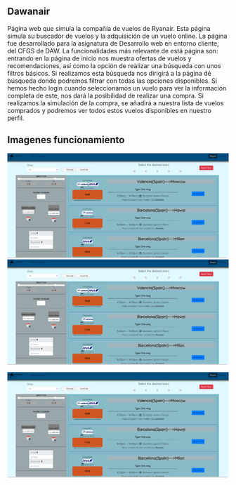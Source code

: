 
## Dawanair

Página web que simula la compañía de vuelos de Ryanair. Esta página simula su buscador de vuelos y la adquisición de un vuelo online. La página fue desarrollado para la asignatura de Desarrollo web en entorno cliente, del CFGS de DAW.
La funcionalidades más relevante de está página son: entrando en la página de inicio nos muestra ofertas de vuelos y recomendaciones, así como la opción de realizar una búsqueda con unos filtros básicos. Si realizamos esta búsqueda nos dirigirá a la página dé búsqueda donde podremos filtrar con todas las opciones disponibles.
Si hemos hecho login cuando seleccionamos un vuelo para ver la información completa de este, nos dará la posibilidad de realizar una compra. Si realizamos la simulación de la compra, se añadirá a nuestra lista de vuelos comprados y podremos ver todos estos vuelos disponibles en nuestro perfil.

## Imagenes funcionamiento


![Buscar](https://github.com/lugman/Proyectos-DAW/blob/main/dawanair/buscar.png)
![Ogertas](https://github.com/lugman/Proyectos-DAW/blob/main/dawanair/buscar.png)
<p align="center">
  <img src="https://github.com/lugman/Proyectos-DAW/blob/main/dawanair/buscar.png">
</p>
